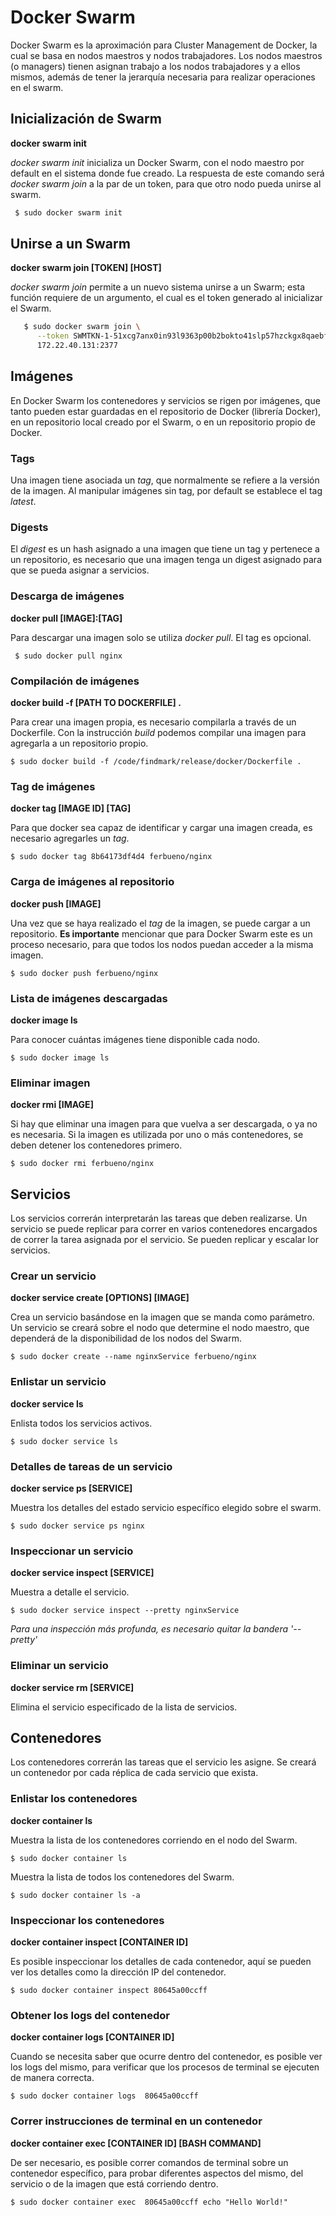 # Docker Swarm

Docker Swarm es la aproximación para Cluster Management de Docker, la cual se basa en nodos maestros y nodos trabajadores. Los nodos maestros (o managers) tienen asignan trabajo a los nodos trabajadores y a ellos mismos, además de tener la jerarquía necesaria para realizar operaciones en el swarm.

## Inicialización de Swarm

 **docker swarm init**

_docker swarm init_ inicializa un Docker Swarm, con el nodo maestro por default en el sistema donde fue creado. La respuesta de este comando será _docker swarm join_ a la par de un token, para que otro nodo pueda unirse al swarm.

```sh
 $ sudo docker swarm init
```

## Unirse a un Swarm
 
 **docker swarm join [TOKEN] [HOST]**
 
   _docker swarm join_ permite a un nuevo sistema unirse a un Swarm; esta función requiere de un argumento, el cual es el token generado al inicializar el Swarm.

   ```sh
  	  $ sudo docker swarm join \
  	     --token SWMTKN-1-51xcg7anx0in93l9363p00b2bokto41slp57hzckgx8qaebfdw-8yirvjqcprnr1qb7wi7f4onjj \
  	     172.22.40.131:2377
   ```

 ## Imágenes

   En Docker Swarm los contenedores y servicios se rigen por imágenes, que tanto pueden estar guardadas en el repositorio de Docker (librería Docker), en un repositorio local creado por el Swarm, o en un repositorio propio de Docker.

  ### Tags

  Una imagen tiene asociada un _tag_, que normalmente se refiere a la versión de la imagen. Al manipular imágenes sin tag, por default se establece el tag _latest_.

  ### Digests

  El _digest_ es un hash asignado a una imagen que tiene un tag y pertenece a un repositorio, es necesario que una imagen tenga un digest asignado para que se pueda asignar a servicios.

  ### Descarga de imágenes

  **docker pull [IMAGE]:[TAG]**

  Para descargar una imagen solo se utiliza _docker pull_. El tag es opcional.

   ``` 
    $ sudo docker pull nginx
   ``` 
  ### Compilación de imágenes

  **docker build -f [PATH TO DOCKERFILE] .**

   Para crear una imagen propia, es necesario compilarla a través de un Dockerfile. Con la instrucción _build_ podemos compilar una imagen para agregarla a un repositorio propio.

   ``` 
   $ sudo docker build -f /code/findmark/release/docker/Dockerfile .
   ``` 
  ### Tag de imágenes

  **docker tag [IMAGE ID] [TAG]**

   Para que docker sea capaz de identificar y cargar una imagen creada, es necesario agregarles un _tag_.

   ``` 
   $ sudo docker tag 8b64173df4d4 ferbueno/nginx
   ```

  ### Carga de imágenes al repositorio

  **docker push [IMAGE]**

  Una vez que se haya realizado el _tag_ de la imagen, se puede cargar a un repositorio. **Es importante** mencionar que para Docker Swarm este es un proceso necesario, para que todos los nodos puedan acceder a la misma imagen.

  ``` 
  $ sudo docker push ferbueno/nginx
  ```

  ### Lista de imágenes descargadas

  **docker image ls**

  Para conocer cuántas imágenes tiene disponible cada nodo.

  ``` 
  $ sudo docker image ls
  ```
  ### Eliminar imagen

  **docker rmi [IMAGE]**

  Si hay que eliminar una imagen para que vuelva a ser descargada, o ya no es necesaria. Si la imagen es utilizada por uno o más contenedores, se deben detener los contenedores primero.

  ``` 
  $ sudo docker rmi ferbueno/nginx
  ```

 ## Servicios

Los servicios correrán interpretarán las tareas que deben realizarse. Un servicio se puede replicar para correr en varios contenedores encargados de correr la tarea asignada por el servicio. Se pueden replicar y escalar lor servicios.

### Crear un servicio

**docker service create [OPTIONS] [IMAGE]**

Crea un servicio basándose en la imagen que se manda como parámetro. Un servicio se creará sobre el nodo que determine el nodo maestro, que dependerá de la disponibilidad de los nodos del Swarm.

``` 
$ sudo docker create --name nginxService ferbueno/nginx
```

### Enlistar un servicio

**docker service ls**

Enlista todos los servicios activos.

``` 
$ sudo docker service ls
```

### Detalles de tareas de un servicio

**docker service ps [SERVICE]**

Muestra los detalles del estado servicio específico elegido sobre el swarm.

``` 
$ sudo docker service ps nginx
```

### Inspeccionar un servicio

**docker service inspect [SERVICE]**

Muestra a detalle el servicio.

``` 
$ sudo docker service inspect --pretty nginxService
```

_Para una inspección más profunda, es necesario quitar la bandera '--pretty'_

### Eliminar un servicio

**docker service rm [SERVICE]**

Elimina el servicio especificado de la lista de servicios.

 ## Contenedores

Los contenedores correrán las tareas que el servicio les asigne. Se creará un contenedor por cada réplica de cada servicio que exista.


### Enlistar los contenedores

**docker container ls**

Muestra la lista de los contenedores corriendo en el nodo del Swarm.

``` 
$ sudo docker container ls
```

Muestra la lista de todos los contenedores del Swarm.

``` 
$ sudo docker container ls -a
```

### Inspeccionar los contenedores

**docker container inspect [CONTAINER ID]**

Es posible inspeccionar los detalles de cada contenedor, aquí se pueden ver los detalles como la dirección IP del contenedor.

``` 
$ sudo docker container inspect 80645a00ccff
```
### Obtener los logs del contenedor

**docker container logs [CONTAINER ID]**

Cuando se necesita saber que ocurre dentro del contenedor, es posible ver los logs del mismo, para verificar que los procesos de terminal se ejecuten de manera correcta.

``` 
$ sudo docker container logs  80645a00ccff
```   

### Correr instrucciones de terminal en un contenedor

**docker container exec [CONTAINER ID] [BASH COMMAND]** 

De ser necesario, es posible correr comandos de terminal sobre un contenedor específico, para probar diferentes aspectos del mismo, del servicio o de la imagen que está corriendo dentro.

``` 
$ sudo docker container exec  80645a00ccff echo "Hello World!"
```

